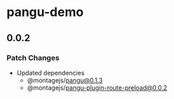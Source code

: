 # pangu-demo

## 0.0.2

### Patch Changes

-   Updated dependencies
    -   @montagejs/pangu@0.1.3
    -   @montagejs/pangu-plugin-route-preload@0.0.2
